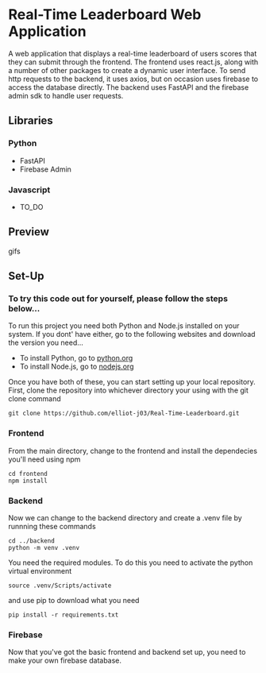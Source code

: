 # Real-Time Leaderboard Web Application
A web application that displays a real-time leaderboard of users scores that they can submit through the frontend. The frontend uses react.js, along with a number of other packages to create a dynamic user interface.
To send http requests to the backend, it uses axios, but on occasion uses firebase to access the database directly. The backend uses FastAPI and the firebase admin sdk to handle user requests.

## Libraries
### Python
* FastAPI
* Firebase Admin
### Javascript
* TO_DO
## Preview
gifs
## Set-Up
### To try this code out for yourself, please follow the steps below...
To run this project you need both Python and Node.js installed on your system. If you dont' have either, go to the following websites and download the version you need...
* To install Python, go to [python.org](https://www.python.org/downloads/)
* To install Node.js, go to [nodejs.org](https://nodejs.org/en/download)

Once you have both of these, you can start setting up your local repository. First, clone the repository into whichever directory your using with the git clone command
```console
git clone https://github.com/elliot-j03/Real-Time-Leaderboard.git
```
### Frontend
From the main directory, change to the frontend and install the dependecies you'll need using npm
```console
cd frontend
npm install
```
### Backend
Now we can change to the backend directory and create a .venv file by runnning these commands
```console
cd ../backend
python -m venv .venv
```
You need the required modules. To do this you need to activate the python virtual environment
```console
source .venv/Scripts/activate
```
and use pip to download what you need
```console
pip install -r requirements.txt
```
### Firebase
Now that you've got the basic frontend and backend set up, you need to make your own firebase database.
